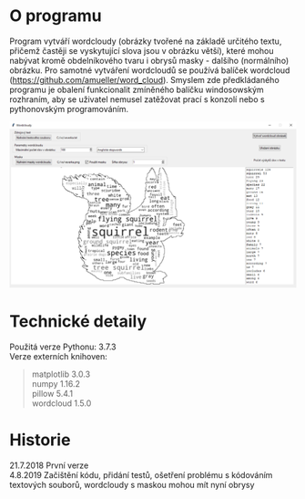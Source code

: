 # O programu

Program vytváří wordcloudy (obrázky tvořené na základě určitého textu, přičemž častěji se vyskytující slova jsou v obrázku větší), které mohou nabývat kromě obdelníkového tvaru i obrysů masky - dalšího (normálního) obrázku. Pro samotné vytváření wordcloudů se používá balíček wordcloud (https://github.com/amueller/word_cloud). Smyslem zde předkládaného programu je obalení funkcionalit zmíněného balíčku windosowským rozhraním, aby se uživatel nemusel zatěžovat prací s konzolí nebo s pythonovským programováním.

![Priklad_veverka](examples/squirrel.png)

# Technické detaily
Použitá verze Pythonu: 3.7.3  
Verze externích knihoven:  
> matplotlib 3.0.3  
> numpy 1.16.2  
> pillow 5.4.1  
> wordcloud 1.5.0  

# Historie
21.7.2018 První verze  
4.8.2019  Začištění kódu, přidání testů, ošetření problému s kódováním textových souborů, wordcloudy s maskou mohou mít nyní obrysy
